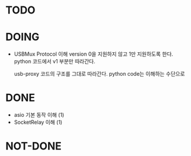 TODO
====


DOING
=====
  * USBMux Protocol 이해
    version 0을 지원하지 않고 1만 지원하도록 한다. 
    python 코드에서 v1 부분만 따라간다.

    usb-proxy 코드의 구조를 그대로 따라간다.  python code는 이해하는 수단으로

DONE
====
  * asio 기본 동작 이해 (1)
  * SocketRelay 이해 (1)


NOT-DONE
========
